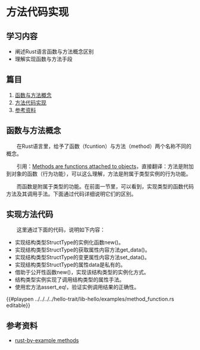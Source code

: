 # 方法代码实现

## 学习内容
- 阐述Rust语言函数与方法概念区别
- 理解实现函数与方法手段


## 篇目

1. [函数与方法概念](#函数与方法概念)
1. [方法代码实现](#方法代码实现)
1. [参考资料](#参考资料)

## 函数与方法概念

　　在Rust语言里，给予了函数（fcuntion）与方法（method）两个名称不同的概念。

　　引用：[Methods are functions attached to objects][id_01]，直接翻译：方法是附加到对象的函数（行为功能），可以这么理解，方法是附属于类型实例的行为功能。

　　而函数是附属于类型的功能。在前面一节里，可以看到，实现类型的函数代码方法及其调用手法。下面通过代码详细说明它们的区别。

## 实现方法代码

　　这里通过下面的代码，说明如下内容：

- 实现结构类型StructType的实例化函数new()。
- 实现结构类型StructType的获取属性内容方法get_data()。
- 实现结构类型StructType的变更属性内容方法set_data()。
- 实现结构类型StructType的属性data是私有的。
- 借助于公开性函数new()，实现该结构类型的实例化方式。
- 结构类型实例实现了调用结构类型的属性手法。
- 使用宏方法assert_eq!，验证实例调用结果的正确性。

{{#playpen ../../../../hello-trait/lib-hello/examples/method_function.rs editable}}

## 参考资料
- [rust-by-example methods](https://doc.rust-lang.org/rust-by-example/fn/methods.html)

[id_01]:https://doc.rust-lang.org/rust-by-example/fn/methods.html